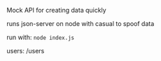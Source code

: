 Mock API for creating data quickly

runs json-server on node with casual to spoof data

run with: `node index.js`

users: /users